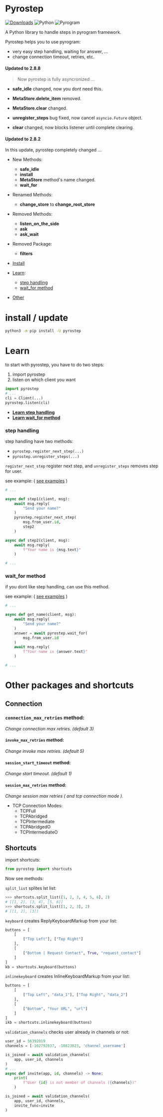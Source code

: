 # Pyrostep

[![Downloads](https://static.pepy.tech/personalized-badge/pyrostep?period=total&units=abbreviation&left_color=red&right_color=grey&left_text=Downloads)](https://pepy.tech/project/pyrostep) ![Python](https://img.shields.io/static/v1?label=Language&message=Python&color=blue&style=flat&logo=python) ![Pyrogram](https://img.shields.io/static/v1?label=Framework&message=Pyrogram&color=red&style=flat)

A Python library to handle steps in pyrogram framework.

Pyrostep helps you to use pyrogram:
- very easy step handling, waiting for answer, ...
- change connection timeout, retries, etc.

#### **Updated to 2.8.8**
> Now pyrostep is fully asyncronized ...

- **safe_idle** changed, now you dont need this.

- **MetaStore.delete_item** removed.

- **MetaStore.clear** changed.

- **unregister_steps** bug fixed, now cancel `asyncio.Future` object.

- **clear** changed, now blocks listener until complete clearing.

#### **Updated to 2.8.2**
In this update, pyrostep completely changed ...

- New Methods:
    - **safe_idle**
    - **install**
    - **MetaStore** method's name changed.
    - **wait_for**

- Renamed Methods:
    - **change_store** to **change_root_store**

- Removed Methods:
    - **listen_on_the_side**
    - **ask**
    - **ask_wait**

- Removed Package:
    - **filters**

- [Install](#install--update)
- [Learn](#learn):
    - [step handling](#step-handling)
    - [wait_for method](#wait_for-method)
- [Other](#other-packages-and-shortcuts)

# install / update
```bash
python3 -m pip install -U pyrostep
```

# Learn
to start with pyrostep, you have to do two steps:
1. import pyrostep
2. listen on which client you want

```python
import pyrostep
# ...
cli = Client(...)
pyrostep.listen(cli)
```

- [**Learn step handling**](#step-handling)
- [**Learn wait_for method**](#wait_for-method)

### step handling

step handling have two methods:
- `pyrostep.register_next_step(...)`
- `pyrostep.unregister_steps(...)`

`register_next_step` register next step, and `unregister_steps` removes step for user.

see example: ( [see examples]() )
```python
# ...

async def step1(client, msg):
    await msg.reply(
        "Send your name?"
    )
    pyrostep.register_next_step(
        msg.from_user.id,
        step2
    )

async def step2(client, msg):
    await msg.reply(
        f"Your name is {msg.text}"
    )

# ...
```

### wait_for method

if you dont like step handling, can use this method.

see example: ( [see examples]() )
```python
# ...

async def get_name(client, msg):
    await msg.reply(
        "Send your name?"
    )
    answer = await pyrostep.wait_for(
        msg.from_user.id
    )
    await msg.reply(
        f"Your name is {answer.text}"
    )

# ...
```

# Other packages and shortcuts

## Connection

### `connection_max_retries` method:

*Change connection max retries. (default 3)*

#### `invoke_max_retries` method:

*Change invoke max retries. (default 5)*

#### `session_start_timeout` method:

*Change start timeout. (default 1)*

#### `session_max_retries` method:

*Change session max retries ( and tcp connection mode ).*

- TCP Connection Modes:
    - TCPFull
    - TCPAbridged
    - TCPIntermediate
    - TCPAbridgedO
    - TCPIntermediateO

## Shortcuts
import shortcuts:
```python
from pyrostep import shortcuts
```

Now see methods:

`split_list` splites lst list:
```python
>>> shortcuts.split_list([1, 2, 3, 4, 5, 6], 2)
# [[1, 2], [3, 4], [5, 6]]
>>> shortcuts.split_list([1, 2, 3], 2)
# [[1, 2], [3]]
```

`keyboard` creates ReplyKeyboardMarkup from your list:
```python
buttons = [
    [
        ["Top Left"], ["Top Right"]
    ],
    [
        ["Bottom | Request Contact", True, "request_contact"]
    ]
]
kb = shortcuts.keyboard(buttons)
```

`inlinekeyboard` creates InlineKeyboardMarkup from your list:
```python
buttons = [
    [
        ["Top Left", "data_1"], ["Top Right", "data_2"]
    ],
    [
        ["Bottom", "Your URL", "url"]
    ]
]
ikb = shortcuts.inlinekeyboard(buttons)
```

`validation_channels` checks user already in channels or not:
```python
user_id = 56392019
channels = [-102792837, -10823823, 'channel_username']

is_joined = await validation_channels(
    app, user_id, channels
)
# ...
async def invite(app, id, channels) -> None:
    print(
        f"User {id} is not member of channels ({channels})"
    )

is_joined = await validation_channels(
    app, user_id, channels,
    invite_func=invite
)
```
